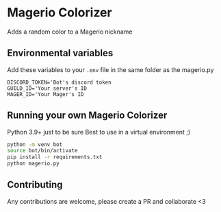 # Magerio Colorizer
Adds a random color to a Magerio nickname

## Environmental variables
Add these variables to your `.env` file in the same folder as the magerio.py

```
DISCORD_TOKEN='Bot's discord token
GUILD_ID='Your server's ID
MAGER_ID='Your Mager's ID
```

## Running your own Magerio Colorizer
Python 3.9+ just to be sure
Best to use in a virtual environment ;)

```bash
python -m venv bot
source bot/bin/activate
pip install -r requirements.txt
python magerio.py
```

## Contributing
Any contributions are welcome, please create a PR and collaborate <3
